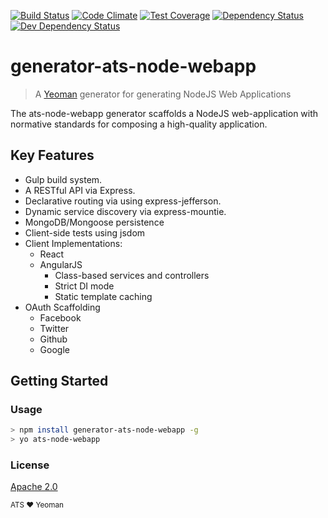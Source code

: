 [![Build Status](https://secure.travis-ci.org/atsid/generator-ats-node-webapp.png?branch=master)](https://travis-ci.org/atsid/generator-ats-node-webapp)
[![Code Climate](https://codeclimate.com/github/atsid/generator-ats-node-webapp/badges/gpa.svg)](https://codeclimate.com/github/atsid/generator-ats-node-webapp)
[![Test Coverage](https://codeclimate.com/github/atsid/generator-ats-node-webapp/badges/coverage.svg)](https://codeclimate.com/github/atsid/generator-ats-node-webapp/coverage)
[![Dependency Status](https://david-dm.org/atsid/generator-ats-node-webapp.svg)](https://david-dm.org/atsid/generator-ats-node-webapp)
[![Dev Dependency Status](https://david-dm.org/atsid/generator-ats-node-webapp/dev-status.svg)](https://david-dm.org/atsid/generator-ats-node-webapp)
# generator-ats-node-webapp

> A [Yeoman](http://yeoman.io) generator for generating NodeJS Web Applications 

The ats-node-webapp generator scaffolds a NodeJS web-application with normative standards for composing a high-quality application.
## Key Features
* Gulp build system.
* A RESTful API via Express.
* Declarative routing via using express-jefferson.
* Dynamic service discovery via express-mountie.
* MongoDB/Mongoose persistence
* Client-side tests using jsdom
* Client Implementations:
    * React 
    * AngularJS 
      * Class-based services and controllers
      * Strict DI mode
      * Static template caching
* OAuth Scaffolding
    * Facebook
    * Twitter
    * Github
    * Google

## Getting Started

### Usage
```bash
> npm install generator-ats-node-webapp -g
> yo ats-node-webapp
```

### License
[Apache 2.0](https://www.apache.org/licenses/LICENSE-2.0)

<sub>ATS ❤ Yeoman</sub>
